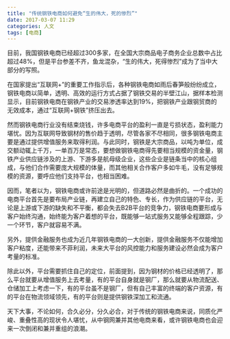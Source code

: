 ```yaml
---
title: "传统钢铁电商如何避免“生的伟大，死的惨烈”"
date: 2017-03-07 11:29
categories: 人文
tags: [电商]
---
```

目前，我国钢铁电商已经超过300多家，在全国大宗商品电子商务企业总数中占比超过48%，但是平台参差不齐，鱼龙混杂，“生的伟大，死得惨烈”成为了当中大部分的写照。

在国家提出“互联网+”的重要工作指示后，各种钢铁电商如雨后春笋般纷纷成立，钢铁电商以简单，透明、高效的运行方式占据了钢铁交易的半壁江山，据样本检测显示，目前钢铁电商在钢铁产业的交易渗透率达到19%，把钢铁产业跟钢贸商的无效成本，通过“互联网+钢铁”挤压出去。

然而钢铁电商行业没有结束烧钱，许多电商平台的盈利一直是亏损状态，盈利能力堪忧。因为互联网导致钢材的售价趋于透明，尽管各家不尽相同，很多钢铁电商主要是通过提供增值服务来取得利润。与此同时，钢铁是大宗商品，以吨为单位，成交额动辄上千万，一单百万是常态，要想做钢铁电商得先要相当规模的资金量，钢铁产业供应链涉及的上游、下游多是航母级企业，这些企业是链条当中的核心组成，与他们合作需要庞大规模的体量，而其他相关合作客户多如牛毛，没有足够规模的资源，要呼应他们支持平台，也相当困难。

因而，笔者以为，钢铁电商或许前途是光明的，但道路必然是曲折的。一个成功的电商平台首先是要布局产业链，再建立自己的特色、专长，作为供应链的平台，无论是上游或下游的缺失和不平衡，都会失去B2B平台的竞争力，钢铁电商要形成与客户始终沟通，始终能为客户着想的平台，既能够一站式服务又能够全程跟踪，少一个环节，客户就容易不满。

另外，提供金融服务也成为近几年钢铁电商的一大创新，提供金融服务不仅能增加客户粘度，还能带来不菲利润，未来大平台的风控能力和服务建设必然会成为客户考量的标准。

除此以外，平台需要抓住自己的定位，前面提到，因为钢材的价格已经透明了，那么平台就要从增值服务上去考量，有的平台自身就是钢厂，那么就要从物流配送、仓储加工上考虑一下，有的平台虽不是钢厂，但有自己丰富的终端的客户资源，有的平台在物流领域领先，有的平台则是提供钢铁深加工和流通。

天下大事，不论如何，合久必分，分久必合，对于传统的钢铁电商来说，同质化严峻、重叠性高的现状令人堪忧，从中钢网兼并其他电商来看，或许钢铁电商也会迎来一次倒闭和兼并重组的浪潮。
